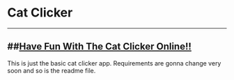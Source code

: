 # Cat Clicker
---

##**[Have Fun With The Cat Clicker Online!!](https://patel-jenu-1991.github.io/cat-clicker/)**
---
This is just the basic cat clicker app.
Requirements are gonna change very soon and
so is the readme file.
